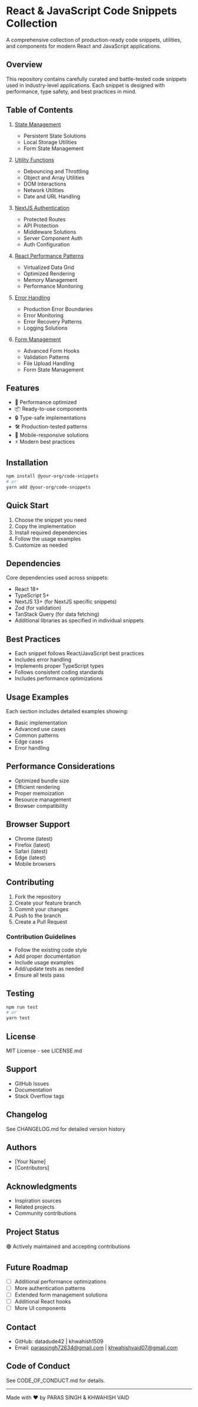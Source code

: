 # React & JavaScript Code Snippets Collection

A comprehensive collection of production-ready code snippets, utilities, and components for modern React and JavaScript applications.

## Overview

This repository contains carefully curated and battle-tested code snippets used in industry-level applications. Each snippet is designed with performance, type safety, and best practices in mind.

## Table of Contents

1. [State Management](#state-management)

   - Persistent State Solutions
   - Local Storage Utilities
   - Form State Management
2. [Utility Functions](#utility-functions)

   - Debouncing and Throttling
   - Object and Array Utilities
   - DOM Interactions
   - Network Utilities
   - Date and URL Handling
3. [NextJS Authentication](#nextjs-authentication)

   - Protected Routes
   - API Protection
   - Middleware Solutions
   - Server Component Auth
   - Auth Configuration
4. [React Performance Patterns](#react-performance-patterns)

   - Virtualized Data Grid
   - Optimized Rendering
   - Memory Management
   - Performance Monitoring
5. [Error Handling](#error-handling)

   - Production Error Boundaries
   - Error Monitoring
   - Error Recovery Patterns
   - Logging Solutions
6. [Form Management](#form-management)

   - Advanced Form Hooks
   - Validation Patterns
   - File Upload Handling
   - Form State Management

## Features

- 🚀 Performance optimized
- 📦 Ready-to-use components
- 🔒 Type-safe implementations
- 🛠️ Production-tested patterns
- 📱 Mobile-responsive solutions
- ⚡ Modern best practices

## Installation

```bash
npm install @your-org/code-snippets
# or
yarn add @your-org/code-snippets
```

## Quick Start

1. Choose the snippet you need
2. Copy the implementation
3. Install required dependencies
4. Follow the usage examples
5. Customize as needed

## Dependencies

Core dependencies used across snippets:

- React 18+
- TypeScript 5+
- NextJS 13+ (for NextJS specific snippets)
- Zod (for validation)
- TanStack Query (for data fetching)
- Additional libraries as specified in individual snippets

## Best Practices

- Each snippet follows React/JavaScript best practices
- Includes error handling
- Implements proper TypeScript types
- Follows consistent coding standards
- Includes performance optimizations

## Usage Examples

Each section includes detailed examples showing:

- Basic implementation
- Advanced use cases
- Common patterns
- Edge cases
- Error handling

## Performance Considerations

- Optimized bundle size
- Efficient rendering
- Proper memoization
- Resource management
- Browser compatibility

## Browser Support

- Chrome (latest)
- Firefox (latest)
- Safari (latest)
- Edge (latest)
- Mobile browsers

## Contributing

1. Fork the repository
2. Create your feature branch
3. Commit your changes
4. Push to the branch
5. Create a Pull Request

### Contribution Guidelines

- Follow the existing code style
- Add proper documentation
- Include usage examples
- Add/update tests as needed
- Ensure all tests pass

## Testing

```bash
npm run test
# or
yarn test
```

## License

MIT License - see LICENSE.md

## Support

- GitHub Issues
- Documentation
- Stack Overflow tags

## Changelog

See CHANGELOG.md for detailed version history

## Authors

- [Your Name]
- [Contributors]

## Acknowledgments

- Inspiration sources
- Related projects
- Community contributions

## Project Status

🟢 Actively maintained and accepting contributions

## Future Roadmap

- [ ] Additional performance optimizations
- [ ] More authentication patterns
- [ ] Extended form management solutions
- [ ] Additional React hooks
- [ ] More UI components

## Contact

- GitHub: datadude42 | khwahish1509
- Email: parassingh72634@gmail.com | khwahishvaid07@gmail.com

## Code of Conduct

See CODE_OF_CONDUCT.md for details.

---

Made with ❤️ by PARAS SINGH & KHWAHISH VAID

